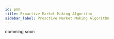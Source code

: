 ```yaml
---
id: pmm
title: Proactive Market Making Algorithm
sidebar_label: Proactive Market Making Algorithm
---
```


comming soon